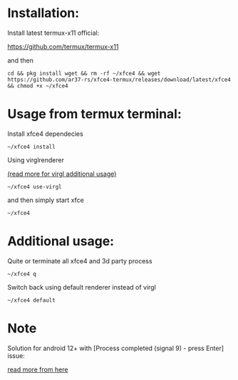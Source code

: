 # Installation:
Install latest termux-x11 official:

https://github.com/termux/termux-x11

and then
```
cd && pkg install wget && rm -rf ~/xfce4 && wget https://github.com/ar37-rs/xfce4-termux/releases/download/latest/xfce4 && chmod +x ~/xfce4
```
# Usage from termux terminal:
Install xfce4 dependecies
```
~/xfce4 install
```
Using virglrenderer

[(read more for virgl additional usage)](https://github.com/ar37-rs/virgl-angle-termux)
```
~/xfce4 use-virgl
```
and then simply start xfce
```
~/xfce4
```
# Additional usage:
Quite or terminate all xfce4 and 3d party process
```
~/xfce4 q
```
Switch back using default renderer instead of virgl
```
~/xfce4 default
```
# Note
Solution for android 12+ with [Process completed (signal 9) - press Enter] issue:

[read more from here](https://github.com/termux/termux-app/issues/2366)
